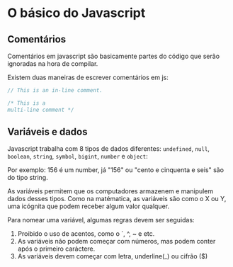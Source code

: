 # O básico do Javascript

## Comentários

Comentários em javascript são basicamente partes do código que serão ignoradas na hora de compilar.

Existem duas maneiras de escrever comentários em js:

```javascript
// This is an in-line comment.
```

```javascript
/* This is a
multi-line comment */
```

## Variáveis e dados

Javascript trabalha com 8 tipos de dados diferentes: ```undefined```, ```null```, ```boolean```, ```string```, ```symbol```, ```bigint```, ```number``` e ```object```:

Por exemplo: 156 é um number, já "156" ou "cento e cinquenta e seis" são do tipo string.

As variáveis permitem que os computadores armazenem e manipulem dados desses tipos. Como na matématica, as variáveis são como o X ou Y, uma icógnita que podem receber algum valor qualquer.

Para nomear uma variável, algumas regras devem ser seguidas:
1. Proibido o uso de acentos, como o ´, ^, ~ e etc.
2. As variáveis não podem começar com números, mas podem conter após o primeiro caráctere. 
3. As variáveis devem começar com letra, underline(_) ou cifrão ($)


